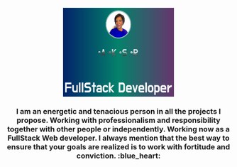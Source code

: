 
<p align="center">
    <img src="/myFolder/aksr.png" height="200px" width="250 title="hover text" align="center">
</p>
  <h3 align="center">
  I am an energetic and tenacious person in all the projects I propose. Working with professionalism and responsibility together with other people or independently. Working now as a FullStack Web developer. I always mention that the best way to ensure that your goals are realized is to work with fortitude and conviction. :blue_heart:
  </h3>

